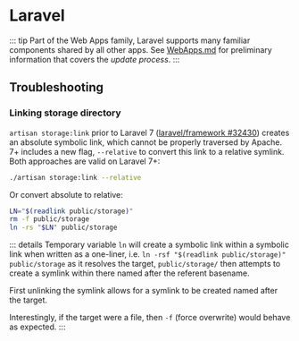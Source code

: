 # Laravel

::: tip
Part of the Web Apps family, Laravel supports many familiar components shared by all other apps. See [WebApps.md](../WebApps.md) for preliminary information that covers the *update process*.
:::

## Troubleshooting

### Linking storage directory

`artisan storage:link` prior to Laravel 7 ([laravel/framework #32430](https://github.com/laravel/framework/pull/32430)) creates an absolute symbolic link, which cannot be properly traversed by Apache. 7+ includes a new flag, `--relative` to convert this link to a relative symlink. Both approaches are valid on Laravel 7+:

```bash
./artisan storage:link --relative
```

 Or convert absolute to relative:

```bash
LN="$(readlink public/storage)"
rm -f public/storage
ln -rs "$LN" public/storage
```

::: details Temporary variable
`ln` will create a symbolic link within a symbolic link when written as a one-liner, i.e. `ln -rsf "$(readlink public/storage)" public/storage` as it resolves the target, `public/storage/` then attempts to create a symlink within there named after the referent basename.

First unlinking the symlink allows for a symlink to be created named after the target.

Interestingly, if the target were a file, then `-f` (force overwrite) would behave as expected.
:::